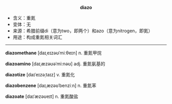 
**<center>diazo</center>**

- <span class="definition">含义：重氮</span>
- <span class="definition">变体：无</span>
- <span class="definition">来源：希腊前缀di（意为two，即两个）和azo（意为nitrogen，即氮）</span>
- <span class="definition">用途：构成重氮相关词汇</span>

---

<span class="vocabulary">**diazomethane**</span> [daɪˌeɪzəʊˈmiːθeɪn] n. 重氮甲烷

<span class="vocabulary">**diazoamino**</span> [daɪˌæzəʊəˈmi:nəʊ] adj. 重氮氨基的

<span class="vocabulary">**diazotize**</span> [daɪˈeɪzəˌtaɪz] v. 重氮化

<span class="vocabulary">**diazobenzene**</span> [daɪˌæzəʊˈbenziːn] n. 重氮苯

<span class="vocabulary">**diazoate**</span> [daɪˈæzəʊeɪt] n. 重氮酸盐
